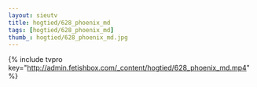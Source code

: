 ```yaml
--- 
layout: sieutv
title: hogtied/628_phoenix_md
tags: [hogtied/628_phoenix_md]
thumb_: hogtied/628_phoenix_md.jpg
---
```

{% include tvpro key="http://admin.fetishbox.com/_content/hogtied/628_phoenix_md.mp4" %} 
